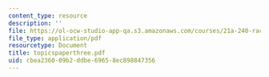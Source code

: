 ```yaml
---
content_type: resource
description: ''
file: https://ol-ocw-studio-app-qa.s3.amazonaws.com/courses/21a-240-race-and-science-spring-2004/cbea236009b2ddbe69658ec898847356_topicspaperthree.pdf
file_type: application/pdf
resourcetype: Document
title: topicspaperthree.pdf
uid: cbea2360-09b2-ddbe-6965-8ec898847356
---
```

